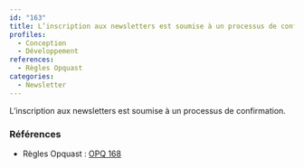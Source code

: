 ```yaml
---
id: "163"
title: L’inscription aux newsletters est soumise à un processus de confirmation.
profiles:
  - Conception
  - Développement
references:
  - Règles Opquast
categories:
  - Newsletter
---
```


L’inscription aux newsletters est soumise à un processus de confirmation.

### Références

*   Règles Opquast : [OPQ 168](https://checklists.opquast.com/fr/assurance-qualite-web/linscription-aux-newsletters-est-soumise-a-un-processus-de-confirmation)

